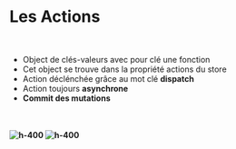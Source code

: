 <!-- .slide: class="sfeir-basic-slide" -->
# Les Actions
<br>
<ul>
    <li>Object de clés-valeurs avec pour clé une fonction</li>
    <li>Cet object se trouve dans la propriété actions du store</li>
    <li>Action déclénchée grâce au mot clé <strong>dispatch</strong></li>
    <li>Action toujours <strong>asynchrone</strong</li>
    <li>Commit des mutations</li>
</ul><br><br>
<div class="center">
    <img alt="h-400" src="assets/images/school/state-management/action.png">
    <img alt="h-400" src="assets/images/school/state-management/action_implementation.png">
</div>
